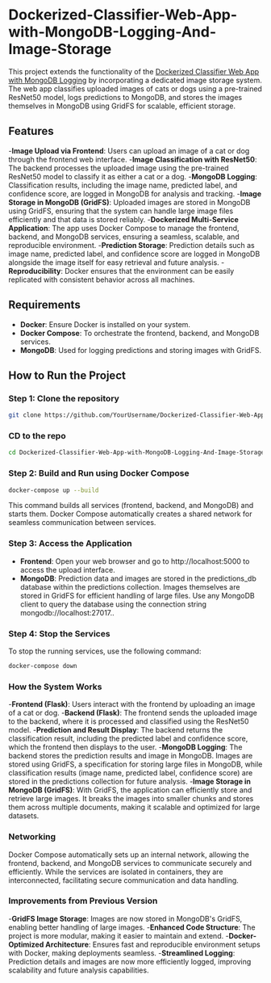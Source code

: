 # Dockerized-Classifier-Web-App-with-MongoDB-Logging-And-Image-Storage

This project extends the functionality of the [Dockerized Classifier Web App with MongoDB Logging](https://github.com/AzzedineNed/Dockerized-Classifier-Web-App-with-MongoDB-Logging) by incorporating a dedicated image storage system. The web app classifies uploaded images of cats or dogs using a pre-trained ResNet50 model, logs predictions to MongoDB, and stores the images themselves in MongoDB using GridFS for scalable, efficient storage.

## Features
-**Image Upload via Frontend**: Users can upload an image of a cat or dog through the frontend web interface.
-**Image Classification with ResNet50**: The backend processes the uploaded image using the pre-trained ResNet50 model to classify it as either a cat or a dog.
-**MongoDB Logging**: Classification results, including the image name, predicted label, and confidence score, are logged in MongoDB for analysis and tracking.
-**Image Storage in MongoDB (GridFS)**: Uploaded images are stored in MongoDB using GridFS, ensuring that the system can handle large image files efficiently and that data is stored reliably.
-**Dockerized Multi-Service Application**: The app uses Docker Compose to manage the frontend, backend, and MongoDB services, ensuring a seamless, scalable, and reproducible environment.
-**Prediction Storage**: Prediction details such as image name, predicted label, and confidence score are logged in MongoDB alongside the image itself for easy retrieval and future analysis.
-**Reproducibility**: Docker ensures that the environment can be easily replicated with consistent behavior across all machines.


## Requirements

- **Docker**: Ensure Docker is installed on your system.
- **Docker Compose**: To orchestrate the frontend, backend, and MongoDB services.
- **MongoDB**: Used for logging predictions and storing images with GridFS.


## How to Run the Project

### Step 1: Clone the repository

```bash
git clone https://github.com/YourUsername/Dockerized-Classifier-Web-App-with-MongoDB-Logging-And-Image-Storage
```

### CD to the repo

```bash
cd Dockerized-Classifier-Web-App-with-MongoDB-Logging-And-Image-Storage
```

### Step 2: Build and Run using Docker Compose

```bash
docker-compose up --build
```
This command builds all services (frontend, backend, and MongoDB) and starts them. Docker Compose automatically creates a shared network for seamless communication between services.

### Step 3: Access the Application

- **Frontend**: Open your web browser and go to http://localhost:5000 to access the upload interface.
- **MongoDB**: Prediction data and images are stored in the predictions_db database within the predictions collection. Images themselves are stored in GridFS for efficient handling of large files. Use any MongoDB client to query the database using the connection string mongodb://localhost:27017..

### Step 4: Stop the Services

To stop the running services, use the following command:

```bash
docker-compose down
```

### How the System Works

-**Frontend (Flask)**: Users interact with the frontend by uploading an image of a cat or dog.
-**Backend (Flask)**: The frontend sends the uploaded image to the backend, where it is processed and classified using the ResNet50 model.
-**Prediction and Result Display**: The backend returns the classification result, including the predicted label and confidence score, which the frontend then displays to the user.
-**MongoDB Logging**: The backend stores the prediction results and image in MongoDB. Images are stored using GridFS, a specification for storing large files in MongoDB, while classification results (image name, predicted label, confidence score) are stored in the predictions collection for future analysis.
-**Image Storage in MongoDB (GridFS)**: With GridFS, the application can efficiently store and retrieve large images. It breaks the images into smaller chunks and stores them across multiple documents, making it scalable and optimized for large datasets.

### Networking

Docker Compose automatically sets up an internal network, allowing the frontend, backend, and MongoDB services to communicate securely and efficiently. While the services are isolated in containers, they are interconnected, facilitating secure communication and data handling.


### Improvements from Previous Version
-**GridFS Image Storage**: Images are now stored in MongoDB's GridFS, enabling better handling of large images.
-**Enhanced Code Structure**: The project is more modular, making it easier to maintain and extend.
-**Docker-Optimized Architecture**: Ensures fast and reproducible environment setups with Docker, making deployments seamless.
-**Streamlined Logging**: Prediction details and images are now more efficiently logged, improving scalability and future analysis capabilities.
